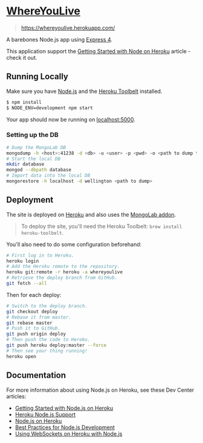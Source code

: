# [WhereYouLive](https://whereyoulive.herokuapp.com/)

> https://whereyoulive.herokuapp.com/

A barebones Node.js app using [Express 4](http://expressjs.com/).

This application support the [Getting Started with Node on Heroku](https://devcenter.heroku.com/articles/getting-started-with-nodejs) article - check it out.

## Running Locally

Make sure you have [Node.js](http://nodejs.org/) and the [Heroku Toolbelt](https://toolbelt.heroku.com/) installed.

```sh
$ npm install
$ NODE_ENV=development npm start
```

Your app should now be running on [localhost:5000](http://localhost:5000/).

### Setting up the DB

```sh
# Dump the MongoLab DB
mongodump -h <host>:41238 -d <db> -u <user> -p <pwd> -o <path to dump to>
# Start the local DB
mkdir database
mongod --dbpath database
# Import data into the local DB
mongorestore -h localhost -d wellington <path to dump>
```

## Deployment

The site is deployed on [Heroku](http://heroku.com/) and also uses the [MongoLab addon](https://addons.heroku.com/mongolab).

> To deploy the site, you'll need the Heroku Toolbelt: `brew install heroku-toolbelt`.

You'll also need to do some configuration beforehand:

```sh
# First log in to Heroku.
heroku login
# Add the Heroku remote to the repository.
heroku git:remote -r heroku -a whereyoulive
# Retrieve the deploy branch from GitHub.
git fetch --all
```

Then for each deploy:

```sh
# Switch to the deploy branch.
git checkout deploy
# Rebase it from master.
git rebase master
# Push it to GitHub.
git push origin deploy
# Then push the code to Heroku.
git push heroku deploy:master --force
# Then see your thing running!
heroku open
```

## Documentation

For more information about using Node.js on Heroku, see these Dev Center articles:

-   [Getting Started with Node.js on Heroku](https://devcenter.heroku.com/articles/getting-started-with-nodejs)
-   [Heroku Node.js Support](https://devcenter.heroku.com/articles/nodejs-support)
-   [Node.js on Heroku](https://devcenter.heroku.com/categories/nodejs)
-   [Best Practices for Node.js Development](https://devcenter.heroku.com/articles/node-best-practices)
-   [Using WebSockets on Heroku with Node.js](https://devcenter.heroku.com/articles/node-websockets)
